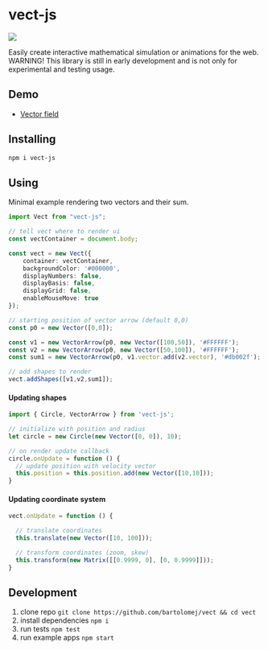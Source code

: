 # vect-js

![](https://img.shields.io/npm/v/vect-js)

Easily create interactive mathematical simulation or animations for the web.
<br>
WARNING! This library is still in early development and is not only for experimental and testing usage.

## Demo

- [Vector field](https://bartolomej.github.io/vector-field/)

## Installing

```bash
npm i vect-js
```

## Using 

Minimal example rendering two vectors and their sum.
```typescript
import Vect from "vect-js";

// tell vect where to render ui
const vectContainer = document.body;

const vect = new Vect({
    container: vectContainer,
    backgroundColor: '#000000',
    displayNumbers: false,
    displayBasis: false,
    displayGrid: false,
    enableMouseMove: true
});

// starting position of vector arrow (default 0,0)
const p0 = new Vector([0,0]);

const v1 = new VectorArrow(p0, new Vector([100,50]), '#FFFFFF');
const v2 = new VectorArrow(p0, new Vector([50,100]), '#FFFFFF');
const sum1 = new VectorArrow(p0, v1.vector.add(v2.vector), '#db002f');

// add shapes to render
vect.addShapes([v1,v2,sum1]);
```

#### Updating shapes
```typescript
import { Circle, VectorArrow } from 'vect-js';

// initialize with position and radius
let circle = new Circle(new Vector([0, 0]), 10);

// on render update callback
circle.onUpdate = function () {
  // update position with velocity vector
  this.position = this.position.add(new Vector([10,10]));
}
```

#### Updating coordinate system
```typescript
vect.onUpdate = function () {

  // translate coordinates
  this.translate(new Vector([10, 100]));

  // transform coordinates (zoom, skew)
  this.transform(new Matrix([[0.9999, 0], [0, 0.9999]]));
}

```
## Development

1. clone repo `git clone https://github.com/bartolomej/vect && cd vect`
2. install dependencies `npm i`
3. run tests `npm test`
4. run example apps `npm start`